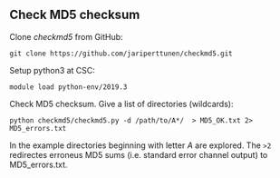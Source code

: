 ## Check MD5 checksum
Clone *checkmd5* from GitHub:

    git clone https://github.com/jariperttunen/checkmd5.git

Setup python3 at CSC:

    module load python-env/2019.3

Check MD5 checksum. Give a list of directories (wildcards):

    python checkmd5/checkmd5.py -d /path/to/A*/  > MD5_OK.txt 2> MD5_errors.txt
 
 In the example directories beginning with letter *A* are explored. The `>2` redirectes
 erroneus MD5 sums (i.e. standard error channel output) to MD5_errors.txt.

